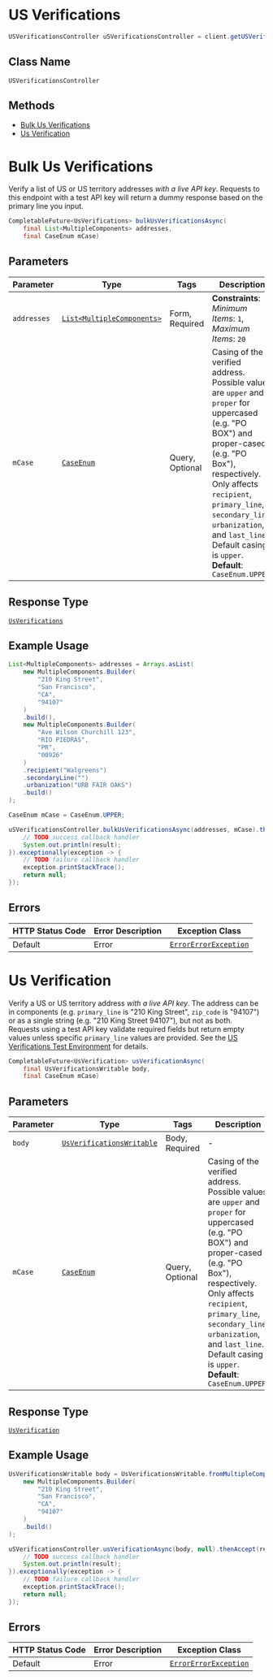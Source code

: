 # US Verifications

```java
USVerificationsController uSVerificationsController = client.getUSVerificationsController();
```

## Class Name

`USVerificationsController`

## Methods

* [Bulk Us Verifications](../../doc/controllers/us-verifications.md#bulk-us-verifications)
* [Us Verification](../../doc/controllers/us-verifications.md#us-verification)


# Bulk Us Verifications

Verify a list of US or US territory addresses _with a live API key_. Requests to this endpoint with a test API key will return a dummy response based on the primary line you input.

```java
CompletableFuture<UsVerifications> bulkUsVerificationsAsync(
    final List<MultipleComponents> addresses,
    final CaseEnum mCase)
```

## Parameters

| Parameter | Type | Tags | Description |
|  --- | --- | --- | --- |
| `addresses` | [`List<MultipleComponents>`](../../doc/models/multiple-components.md) | Form, Required | **Constraints**: *Minimum Items*: `1`, *Maximum Items*: `20` |
| `mCase` | [`CaseEnum`](../../doc/models/case-enum.md) | Query, Optional | Casing of the verified address. Possible values are `upper` and `proper` for uppercased (e.g. "PO BOX") and proper-cased (e.g. "PO Box"), respectively. Only affects `recipient`, `primary_line`, `secondary_line`, `urbanization`, and `last_line`. Default casing is `upper`.<br>**Default**: `CaseEnum.UPPER` |

## Response Type

[`UsVerifications`](../../doc/models/us-verifications.md)

## Example Usage

```java
List<MultipleComponents> addresses = Arrays.asList(
    new MultipleComponents.Builder(
        "210 King Street",
        "San Francisco",
        "CA",
        "94107"
    )
    .build(),
    new MultipleComponents.Builder(
        "Ave Wilson Churchill 123",
        "RIO PIEDRAS",
        "PR",
        "00926"
    )
    .recipient("Walgreens")
    .secondaryLine("")
    .urbanization("URB FAIR OAKS")
    .build()
);

CaseEnum mCase = CaseEnum.UPPER;

uSVerificationsController.bulkUsVerificationsAsync(addresses, mCase).thenAccept(result -> {
    // TODO success callback handler
    System.out.println(result);
}).exceptionally(exception -> {
    // TODO failure callback handler
    exception.printStackTrace();
    return null;
});
```

## Errors

| HTTP Status Code | Error Description | Exception Class |
|  --- | --- | --- |
| Default | Error | [`ErrorErrorException`](../../doc/models/error-error-exception.md) |


# Us Verification

Verify a US or US territory address _with a live API key_. The address can be in components (e.g. `primary_line` is "210 King Street", `zip_code` is "94107") or as a single string (e.g. "210 King Street 94107"), but not as both. Requests using a test API key validate required fields but return empty values unless specific `primary_line` values are provided. See the [US Verifications Test Environment](#section/US-Verifications-Test-Env) for details.

```java
CompletableFuture<UsVerification> usVerificationAsync(
    final UsVerificationsWritable body,
    final CaseEnum mCase)
```

## Parameters

| Parameter | Type | Tags | Description |
|  --- | --- | --- | --- |
| `body` | [`UsVerificationsWritable`](../../doc/models/containers/us-verifications-writable.md) | Body, Required | - |
| `mCase` | [`CaseEnum`](../../doc/models/case-enum.md) | Query, Optional | Casing of the verified address. Possible values are `upper` and `proper` for uppercased (e.g. "PO BOX") and proper-cased (e.g. "PO Box"), respectively. Only affects `recipient`, `primary_line`, `secondary_line`, `urbanization`, and `last_line`. Default casing is `upper`.<br>**Default**: `CaseEnum.UPPER` |

## Response Type

[`UsVerification`](../../doc/models/us-verification.md)

## Example Usage

```java
UsVerificationsWritable body = UsVerificationsWritable.fromMultipleComponents(
    new MultipleComponents.Builder(
        "210 King Street",
        "San Francisco",
        "CA",
        "94107"
    )
    .build()
);

uSVerificationsController.usVerificationAsync(body, null).thenAccept(result -> {
    // TODO success callback handler
    System.out.println(result);
}).exceptionally(exception -> {
    // TODO failure callback handler
    exception.printStackTrace();
    return null;
});
```

## Errors

| HTTP Status Code | Error Description | Exception Class |
|  --- | --- | --- |
| Default | Error | [`ErrorErrorException`](../../doc/models/error-error-exception.md) |

